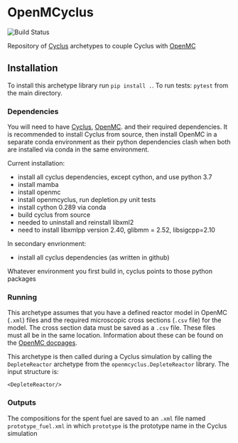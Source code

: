 # OpenMCyclus
![Build Status](https://github.com/arfc/openmcyclus/actions/workflows/test-openmcyclus.yml/badge.svg?branch=main)

Repository of [Cyclus](https://fuelcycle.org/) archetypes to couple Cyclus with [OpenMC](https://docs.openmc.org/en/develop/pythonapi/generated/openmc.run.html)

## Installation 
To install this archetype library run ``pip install .``. 
To run tests: ``pytest`` from the main directory.

### Dependencies
You will need to have [Cyclus](www.github.com/cyclus/cyclus), [OpenMC](https://docs.openmc.org).
and their required dependencies. It is recommended to install Cyclus from source,
then install OpenMC in a separate conda environment as their python dependencies 
clash when both are installed via conda in the same environment.

Current installation:
- install all cyclus dependencies, except cython, and use python 3.7
- install mamba
- install openmc
- install openmcyclus, run depletion.py unit tests
- install cython 0.289 via conda
- build cyclus from source 
- needed to uninstall and reinstall libxml2
- need to install libxmlpp version 2.40, glibmm = 2.52, libsigcpp=2.10

In secondary envrionment:
- install all cyclus dependencies (as written in github)

Whatever environment you first build in, cyclus points to those 
python packages

### Running
This archetype assumes that you have a defined reactor model in OpenMC (``.xml``) 
files and the 
required microscopic cross sections (``.csv`` file) for the model. The 
cross 
section data must be saved as a ``.csv`` file. These files must 
all be in the same location. Information about 
these can be found on the [OpenMC docpages](https://docs.openmc.org). 

This archetype is then called during a Cyclus simulation by calling 
the ``DepleteReactor`` archetype from the ``openmcyclus.DepleteReactor`` 
library. The input structure is:

    <DepleteReactor/>

### Outputs
The compositions for the spent fuel are saved to an ``.xml`` file named 
``prototype_fuel.xml`` in which ``prototype`` is the prototype name in 
the Cyclus simulation

